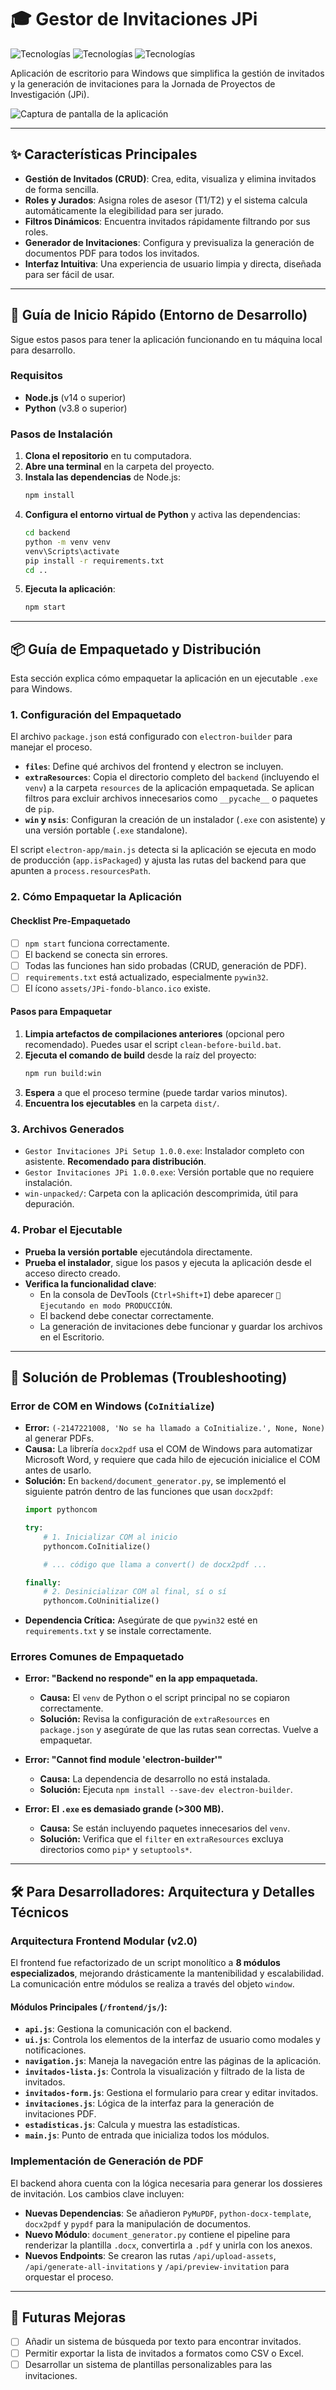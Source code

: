 # 🎓 Gestor de Invitaciones JPi

![Tecnologías](https://img.shields.io/badge/Frontend-JavaScript-yellow) ![Tecnologías](https://img.shields.io/badge/Backend-Python%20%26%20Flask-blue) ![Tecnologías](https://img.shields.io/badge/Desktop-Electron-lightgrey)

Aplicación de escritorio para Windows que simplifica la gestión de invitados y la generación de invitaciones para la Jornada de Proyectos de Investigación (JPi).

![Captura de pantalla de la aplicación](https://i.imgur.com/rS42A2G.png)

---

## ✨ Características Principales

-   **Gestión de Invitados (CRUD)**: Crea, edita, visualiza y elimina invitados de forma sencilla.
-   **Roles y Jurados**: Asigna roles de asesor (T1/T2) y el sistema calcula automáticamente la elegibilidad para ser jurado.
-   **Filtros Dinámicos**: Encuentra invitados rápidamente filtrando por sus roles.
-   **Generador de Invitaciones**: Configura y previsualiza la generación de documentos PDF para todos los invitados.
-   **Interfaz Intuitiva**: Una experiencia de usuario limpia y directa, diseñada para ser fácil de usar.

---

## 🚀 Guía de Inicio Rápido (Entorno de Desarrollo)

Sigue estos pasos para tener la aplicación funcionando en tu máquina local para desarrollo.

### Requisitos

-   **Node.js** (v14 o superior)
-   **Python** (v3.8 o superior)

### Pasos de Instalación

1.  **Clona el repositorio** en tu computadora.
2.  **Abre una terminal** en la carpeta del proyecto.
3.  **Instala las dependencias** de Node.js:
    ```bash
    npm install
    ```
4.  **Configura el entorno virtual de Python** y activa las dependencias:
    ```bash
    cd backend
    python -m venv venv
    venv\Scripts\activate
    pip install -r requirements.txt
    cd ..
    ```
5.  **Ejecuta la aplicación**:
    ```bash
    npm start
    ```

---

## 📦 Guía de Empaquetado y Distribución

Esta sección explica cómo empaquetar la aplicación en un ejecutable `.exe` para Windows.

### 1. Configuración del Empaquetado

El archivo `package.json` está configurado con `electron-builder` para manejar el proceso.

-   **`files`**: Define qué archivos del frontend y electron se incluyen.
-   **`extraResources`**: Copia el directorio completo del `backend` (incluyendo el `venv`) a la carpeta `resources` de la aplicación empaquetada. Se aplican filtros para excluir archivos innecesarios como `__pycache__` o paquetes de `pip`.
-   **`win` y `nsis`**: Configuran la creación de un instalador (`.exe` con asistente) y una versión portable (`.exe` standalone).

El script `electron-app/main.js` detecta si la aplicación se ejecuta en modo de producción (`app.isPackaged`) y ajusta las rutas del backend para que apunten a `process.resourcesPath`.

### 2. Cómo Empaquetar la Aplicación

#### Checklist Pre-Empaquetado
- [ ] `npm start` funciona correctamente.
- [ ] El backend se conecta sin errores.
- [ ] Todas las funciones han sido probadas (CRUD, generación de PDF).
- [ ] `requirements.txt` está actualizado, especialmente `pywin32`.
- [ ] El ícono `assets/JPi-fondo-blanco.ico` existe.

#### Pasos para Empaquetar
1.  **Limpia artefactos de compilaciones anteriores** (opcional pero recomendado). Puedes usar el script `clean-before-build.bat`.
2.  **Ejecuta el comando de build** desde la raíz del proyecto:
    ```bash
    npm run build:win
    ```
3.  **Espera** a que el proceso termine (puede tardar varios minutos).
4.  **Encuentra los ejecutables** en la carpeta `dist/`.

### 3. Archivos Generados

-   `Gestor Invitaciones JPi Setup 1.0.0.exe`: Instalador completo con asistente. **Recomendado para distribución**.
-   `Gestor Invitaciones JPi 1.0.0.exe`: Versión portable que no requiere instalación.
-   `win-unpacked/`: Carpeta con la aplicación descomprimida, útil para depuración.

### 4. Probar el Ejecutable
- **Prueba la versión portable** ejecutándola directamente.
- **Prueba el instalador**, sigue los pasos y ejecuta la aplicación desde el acceso directo creado.
- **Verifica la funcionalidad clave**:
    - En la consola de DevTools (`Ctrl+Shift+I`) debe aparecer `🚀 Ejecutando en modo PRODUCCIÓN`.
    - El backend debe conectar correctamente.
    - La generación de invitaciones debe funcionar y guardar los archivos en el Escritorio.

---

## 🔧 Solución de Problemas (Troubleshooting)

### Error de COM en Windows (`CoInitialize`)

-   **Error:** `(-2147221008, 'No se ha llamado a CoInitialize.', None, None)` al generar PDFs.
-   **Causa:** La librería `docx2pdf` usa el COM de Windows para automatizar Microsoft Word, y requiere que cada hilo de ejecución inicialice el COM antes de usarlo.
-   **Solución:** En `backend/document_generator.py`, se implementó el siguiente patrón dentro de las funciones que usan `docx2pdf`:
    ```python
    import pythoncom

    try:
        # 1. Inicializar COM al inicio
        pythoncom.CoInitialize()

        # ... código que llama a convert() de docx2pdf ...

    finally:
        # 2. Desinicializar COM al final, sí o sí
        pythoncom.CoUninitialize()
    ```
-   **Dependencia Crítica:** Asegúrate de que `pywin32` esté en `requirements.txt` y se instale correctamente.

### Errores Comunes de Empaquetado

-   **Error: "Backend no responde" en la app empaquetada.**
    - **Causa:** El `venv` de Python o el script principal no se copiaron correctamente.
    - **Solución:** Revisa la configuración de `extraResources` en `package.json` y asegúrate de que las rutas sean correctas. Vuelve a empaquetar.

-   **Error: "Cannot find module 'electron-builder'"**
    - **Causa:** La dependencia de desarrollo no está instalada.
    - **Solución:** Ejecuta `npm install --save-dev electron-builder`.

-   **Error: El `.exe` es demasiado grande (>300 MB).**
    - **Causa:** Se están incluyendo paquetes innecesarios del `venv`.
    - **Solución:** Verifica que el `filter` en `extraResources` excluya directorios como `pip*` y `setuptools*`.

---

## 🛠️ Para Desarrolladores: Arquitectura y Detalles Técnicos

### Arquitectura Frontend Modular (v2.0)

El frontend fue refactorizado de un script monolítico a **8 módulos especializados**, mejorando drásticamente la mantenibilidad y escalabilidad. La comunicación entre módulos se realiza a través del objeto `window`.

#### Módulos Principales (`/frontend/js/`):

-   **`api.js`**: Gestiona la comunicación con el backend.
-   **`ui.js`**: Controla los elementos de la interfaz de usuario como modales y notificaciones.
-   **`navigation.js`**: Maneja la navegación entre las páginas de la aplicación.
-   **`invitados-lista.js`**: Controla la visualización y filtrado de la lista de invitados.
-   **`invitados-form.js`**: Gestiona el formulario para crear y editar invitados.
-   **`invitaciones.js`**: Lógica de la interfaz para la generación de invitaciones PDF.
-   **`estadisticas.js`**: Calcula y muestra las estadísticas.
-   **`main.js`**: Punto de entrada que inicializa todos los módulos.

### Implementación de Generación de PDF

El backend ahora cuenta con la lógica necesaria para generar los dossieres de invitación. Los cambios clave incluyen:

-   **Nuevas Dependencias**: Se añadieron `PyMuPDF`, `python-docx-template`, `docx2pdf` y `pypdf` para la manipulación de documentos.
-   **Nuevo Módulo**: `document_generator.py` contiene el pipeline para renderizar la plantilla `.docx`, convertirla a `.pdf` y unirla con los anexos.
-   **Nuevos Endpoints**: Se crearon las rutas `/api/upload-assets`, `/api/generate-all-invitations` y `/api/preview-invitation` para orquestar el proceso.

---

## 📝 Futuras Mejoras

-   [ ] Añadir un sistema de búsqueda por texto para encontrar invitados.
-   [ ] Permitir exportar la lista de invitados a formatos como CSV o Excel.
-   [ ] Desarrollar un sistema de plantillas personalizables para las invitaciones.
